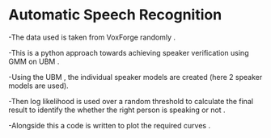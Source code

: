 # Automatic Speech Recognition

-The data used is taken from VoxForge randomly .

-This is a python approach towards achieving speaker verification using GMM on UBM . 

-Using the UBM , the individual speaker models are created (here 2 speaker models are used).

-Then log likelihood is used over a random threshold to calculate 
 the final result to identify the whether the right person is speaking or not .  

-Alongside this a code is written to plot the required curves .



